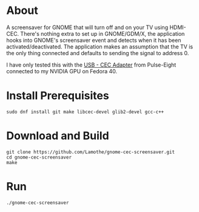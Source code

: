 # About

A screensaver for GNOME that will turn off and on your TV using HDMI-CEC.
There's nothing extra to set up in GNOME/GDM/X, the application hooks into GNOME's screensaver event and detects when it has been activated/deactivated.
The application makes an assumption that the TV is the only thing connected and defaults to sending the signal to address 0.

I have only tested this with the [USB - CEC Adapter](https://www.pulse-eight.com/p/104/usb-hdmi-cec-adapter) from Pulse-Eight connected to my NVIDIA GPU on Fedora 40.

# Install Prerequisites

```
sudo dnf install git make libcec-devel glib2-devel gcc-c++
```

# Download and Build

```
git clone https://github.com/Lamothe/gnome-cec-screensaver.git
cd gnome-cec-screensaver
make
```

# Run

```
./gnome-cec-screensaver
```
